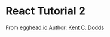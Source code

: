 # React Tutorial 2

From [egghead.io](https://egghead.io/)
Author: [Kent C. Dodds](https://egghead.io/instructors/kentcdodds)
